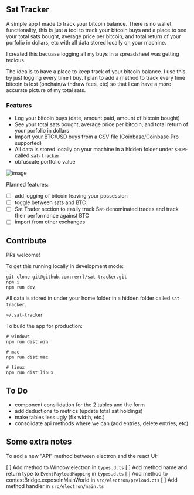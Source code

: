## Sat Tracker

A simple app I made to track your bitcoin balance. There is no wallet functionality, this is just a tool to track your bitcoin buys and a place to see your total sats bought, average price per bitcoin, and total return of your porfolio in dollars, etc with all data stored locally on your machine.

I created this becuase logging all my buys in a spreadsheet was getting tedious.

The idea is to have a place to keep track of your bitcoin balance. I use this by just logging every time I buy. I plan to add a method to track every time bitcoin is lost (onchain/withdraw fees, etc) so that I can have a more accurate picture of my total sats.

### Features

- Log your bitcoin buys (date, amount paid, amount of bitcoin bought)
- See your total sats bought, average price per bitcoin, and total return of your porfolio in dollars
- Import your BTC/USD buys from a CSV file (Coinbase/Coinbase Pro supported)
- All data is stored locally on your machine in a hidden folder under `$HOME` called `sat-tracker`
- obfuscate portfolio value

![image](https://github.com/user-attachments/assets/a65523aa-9bed-4b36-8b43-ae09e771bdc5)

Planned features:

- [ ] add logging of bitcoin leaving your possession
- [ ] toggle between sats and BTC
- [ ] Sat Trader section to easily track Sat-denominated trades and track their performance against BTC
- [ ] import from other exchanges

## Contribute

PRs welcome!

To get this running locally in development mode:

```
git clone git@github.com:rerrl/sat-tracker.git
npm i
npm run dev
```

All data is stored in under your home folder in a hidden folder called `sat-tracker`.

`~/.sat-tracker`

To build the app for production:

```
# windows
npm run dist:win

# mac
npm run dist:mac

# linux
npm run dist:linux

```

## To Do

- component consilidation for the 2 tables and the form
- add deductions to metrics (update total sat holdings)
- make tables less ugly (fix width, etc.)
- consolidate api methods where we can (add entries, delete entries, etc)

## Some extra notes

To add a new "API" method between electron and the react UI:

[ ] Add method to Window.electron in `types.d.ts`
[ ] Add method name and return type to `EventPayloadMapping` in `types.d.ts`
[ ] Add method to contextBridge.exposeInMainWorld in `src/electron/preload.cts`
[ ] Add method handler in `src/electron/main.ts`
